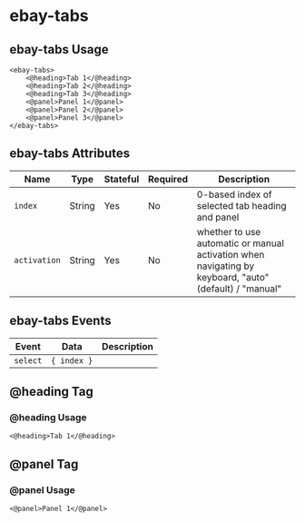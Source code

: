 # ebay-tabs

## ebay-tabs Usage

```marko
<ebay-tabs>
    <@heading>Tab 1</@heading>
    <@heading>Tab 2</@heading>
    <@heading>Tab 3</@heading>
    <@panel>Panel 1</@panel>
    <@panel>Panel 2</@panel>
    <@panel>Panel 3</@panel>
</ebay-tabs>
```

## ebay-tabs Attributes

Name | Type | Stateful | Required | Description
--- | --- | --- | --- | ---
`index` | String | Yes | No | 0-based index of selected tab heading and panel
`activation` | String | Yes | No | whether to use automatic or manual activation when navigating by keyboard, "auto" (default) / "manual"

## ebay-tabs Events

Event | Data | Description
--- | --- | ---
`select` | `{ index }` |

## @heading Tag

### @heading Usage

```marko
<@heading>Tab 1</@heading>
```

## @panel Tag

### @panel Usage

```marko
<@panel>Panel 1</@panel>
```
